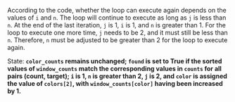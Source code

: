 According to the code, whether the loop can execute again depends on the values of `i` and `n`. The loop will continue to execute as long as `j` is less than `n`. At the end of the last iteration, `j` is 1, `i` is 1, and `n` is greater than 1. For the loop to execute one more time, `j` needs to be 2, and it must still be less than `n`. Therefore, `n` must be adjusted to be greater than 2 for the loop to execute again.

State: **`color_counts` remains unchanged; `found` is set to True if the sorted values of `window_counts` match the corresponding values in `counts` for all pairs (count, target); `i` is 1, `n` is greater than 2, `j` is 2, and `color` is assigned the value of `colors[2]`, with `window_counts[color]` having been increased by 1.**